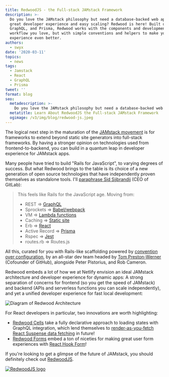 ```yaml
---
title: RedwoodJS - the Full-stack JAMstack Framework
description: >-
  Do you love the JAMstack philosophy but need a database-backed web app? Want
  great developer experience and easy scaling? Redwood is here! Built on React,
  GraphQL, and Prisma, Redwood works with the components and development
  workflow you love, but with simple conventions and helpers to make your
  experience even better.
authors:
  - swyx
date: '2020-03-11'
topics:
  - news
tags:
  - Jamstack
  - React
  - GraphQL
  - Prisma
tweet: ''
format: blog
seo:
  metadescription: >-
    Do you love the JAMstack philosophy but need a database-backed web app? RedwoodJS is here! Built on React, GraphQL, and Prisma, Redwood works with the components and development workflow you already love.
  metatitle: Learn About RedwoodJS the Full-stack JAMstack Framework
  ogimage: /v3/img/blog/redwood-js.jpeg
---
```

The logical next step in the maturation of the [JAMstack movement](https://www.netlify.com/jamstack/) is for frameworks to extend beyond static site generators into full-stack frameworks. By having a stronger opinion on technologies used from frontend-to-backend, you can build in a quantum leap in developer experience for JAMstack apps.

Many people have tried to build "Rails for JavaScript", to varying degrees of success. But what Redwood brings to the table is its choice of a new generation of open source technologies that have independently proven themselves as standalone tools. I'll [paraphrase Sid Sijbrandij](https://news.ycombinator.com/user?id=sytse) (CEO of GitLab): 

> This feels like Rails for the JavaScript age. Moving from: 
>
> * REST => [GraphQL](https://graphql.org/)
> * Sprockets => [Babel/webpack](http://webpack.js.org/)
> * VM => [Lambda functions](https://docs.netlify.com/functions/overview/?utm_source=twitter&utm_medium=redwoodblog-swyx&utm_campaign=devex)
> * Caching => [Static site](https://www.staticgen.com/?utm_source=twitter&utm_medium=redwoodblog-swyx&utm_campaign=devex)
> * Erb => [React](https://reactjs.org/)
> * Active Record => [Prisma](https://github.com/prisma/prisma2)
> * Rspec => [Jest](https://jestjs.io/)
> * routes.rb => Routes.js

All this, curated for you with Rails-like scaffolding powered by [convention over configuration](https://en.wikipedia.org/wiki/Convention_over_configuration), by an all-star dev team headed by [Tom Preston-Werner](https://tom.preston-werner.com/) (Cofounder of GitHub), alongside Peter Pistorius, and Rob Cameron.

Redwood embeds a lot of how we at Netlify envision an ideal JAMstack architecture and developer experience for dynamic apps: A strong separation of concerns for frontend (so you get the speed of JAMstack) and backend (APIs and serverless functions you can scale independently), and yet a unified developer experience for fast local development:

![Diagram of Redwood Architecture](https://d33wubrfki0l68.cloudfront.net/fe55b84dd8ef022e3729071c88f19825f564eaec/d049e/images/structure.png)

For React developers in particular, two innovations are worth highlighting:

- [Redwood Cells](https://redwoodjs.com/tutorial/cells) take a fully declarative approach to loading states with GraphQL integration, which lend themselves to [render-as-you-fetch React Suspense data fetching](https://reactjs.org/docs/concurrent-mode-suspense.html#approach-3-render-as-you-fetch-using-suspense) in future!
- [Redwood Forms](https://redwoodjs.com/tutorial/everyone-s-favorite-thing-to-build-forms) embed a ton of niceties for making great user form experiences with [React Hook Form](https://react-hook-form.com/)!

If you're looking to get a glimpse of the future of JAMstack, you should definitely check out [RedwoodJS](https://redwoodjs.com/).

[![RedwoodJS logo](https://www.netlify.com/v3/img/blog/redwood-js.jpeg)](http://redwoodjs.com/)
